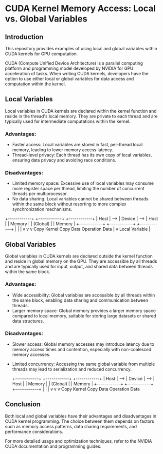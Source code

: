 # CUDA Kernel Memory Access: Local vs. Global Variables

## Introduction

This repository provides examples of using local and global variables within CUDA kernels for GPU computation.

CUDA (Compute Unified Device Architecture) is a parallel computing platform and programming model developed by NVIDIA for GPU acceleration of tasks. When writing CUDA kernels, developers have the option to use either local or global variables for data access and computation within the kernel.

## Local Variables

Local variables in CUDA kernels are declared within the kernel function and reside in the thread's local memory. They are private to each thread and are typically used for intermediate computations within the kernel.

### Advantages:
- Faster access: Local variables are stored in fast, per-thread local memory, leading to lower memory access latency.
- Thread-level privacy: Each thread has its own copy of local variables, ensuring data privacy and avoiding race conditions.

### Disadvantages:
- Limited memory space: Excessive use of local variables may consume more register space per thread, limiting the number of concurrent threads per multiprocessor.
- No data sharing: Local variables cannot be shared between threads within the same block without resorting to more complex synchronization mechanisms.

+------------+ +------------+ +------------+
| Host | --> | Device | --> | Host |
| Memory | | (Global) | | Memory |
+------------+ +------------+ +------------+
| | |
v v v
Copy Kernel Copy
Data Operation Data
|
v
Local Variable                                    |
              
## Global Variables

Global variables in CUDA kernels are declared outside the kernel function and reside in global memory on the GPU. They are accessible by all threads and are typically used for input, output, and shared data between threads within the same block.

### Advantages:
- Wide accessibility: Global variables are accessible by all threads within the same block, enabling data sharing and communication between threads.
- Larger memory space: Global memory provides a larger memory space compared to local memory, suitable for storing large datasets or shared data structures.

### Disadvantages:
- Slower access: Global memory accesses may introduce latency due to memory access times and contention, especially with non-coalesced memory accesses.
- Limited concurrency: Accessing the same global variable from multiple threads may lead to serialization and reduced concurrency.

   +------------+       +------------+       +------------+
   |    Host    |  -->  |   Device   |  -->  |   Host     |
   |   Memory   |       |  (Global)  |       |   Memory   |
   +------------+       +------------+       +------------+
          |                   |                   |
          v                   v                   v
        Copy                Kernel              Copy
        Data               Operation             Data


## Conclusion

Both local and global variables have their advantages and disadvantages in CUDA kernel programming. The choice between them depends on factors such as memory access patterns, data sharing requirements, and performance considerations.

For more detailed usage and optimization techniques, refer to the NVIDIA CUDA documentation and programming guides.



